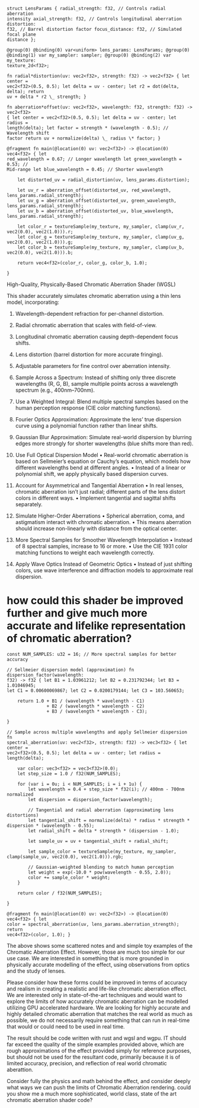 ```
struct LensParams { radial_strength: f32, // Controls radial aberration
intensity axial_strength: f32, // Controls longitudinal aberration distortion:
f32, // Barrel distortion factor focus_distance: f32, // Simulated focal plane
distance };

@group(0) @binding(0) var<uniform> lens_params: LensParams; @group(0)
@binding(1) var my_sampler: sampler; @group(0) @binding(2) var my_texture:
texture_2d<f32>;

fn radial*distortion(uv: vec2<f32>, strength: f32) -> vec2<f32> { let center =
vec2<f32>(0.5, 0.5); let delta = uv - center; let r2 = dot(delta, delta); return
uv + delta * r2 \_ strength; }

fn aberration*offset(uv: vec2<f32>, wavelength: f32, strength: f32) -> vec2<f32>
{ let center = vec2<f32>(0.5, 0.5); let delta = uv - center; let radius =
length(delta); let factor = strength * (wavelength - 0.5); // Wavelength shift
factor return uv + normalize(delta) \_ radius \* factor; }

@fragment fn main(@location(0) uv: vec2<f32>) -> @location(0) vec4<f32> { let
red_wavelength = 0.67; // Longer wavelength let green_wavelength = 0.53; //
Mid-range let blue_wavelength = 0.45; // Shorter wavelength

    let distorted_uv = radial_distortion(uv, lens_params.distortion);

    let uv_r = aberration_offset(distorted_uv, red_wavelength, lens_params.radial_strength);
    let uv_g = aberration_offset(distorted_uv, green_wavelength, lens_params.radial_strength);
    let uv_b = aberration_offset(distorted_uv, blue_wavelength, lens_params.radial_strength);

    let color_r = textureSample(my_texture, my_sampler, clamp(uv_r, vec2(0.0), vec2(1.0))).r;
    let color_g = textureSample(my_texture, my_sampler, clamp(uv_g, vec2(0.0), vec2(1.0))).g;
    let color_b = textureSample(my_texture, my_sampler, clamp(uv_b, vec2(0.0), vec2(1.0))).b;

    return vec4<f32>(color_r, color_g, color_b, 1.0);

}
```

High-Quality, Physically-Based Chromatic Aberration Shader (WGSL)

This shader accurately simulates chromatic aberration using a thin lens model,
incorporating:

1. Wavelength-dependent refraction for per-channel distortion.
2. Radial chromatic aberration that scales with field-of-view.
3. Longitudinal chromatic aberration causing depth-dependent focus shifts.
4. Lens distortion (barrel distortion for more accurate fringing).
5. Adjustable parameters for fine control over aberration intensity.
6. Sample Across a Spectrum: Instead of shifting only three discrete wavelengths
   (R, G, B), sample multiple points across a wavelength spectrum (e.g.,
   400nm–700nm).
7. Use a Weighted Integral: Blend multiple spectral samples based on the human
   perception response (CIE color matching functions).
8. Fourier Optics Approximation: Approximate the lens’ true dispersion curve
   using a polynomial function rather than linear shifts.
9. Gaussian Blur Approximation: Simulate real-world dispersion by blurring edges
   more strongly for shorter wavelengths (blue shifts more than red).
10. Use Full Optical Dispersion Model • Real-world chromatic aberration is based
    on Sellmeier’s equation or Cauchy’s equation, which models how different
    wavelengths bend at different angles. • Instead of a linear or polynomial
    shift, we apply physically based dispersion curves.

11. Account for Asymmetrical and Tangential Aberration • In real lenses,
    chromatic aberration isn’t just radial; different parts of the lens distort
    colors in different ways. • Implement tangential and sagittal shifts
    separately.

12. Simulate Higher-Order Aberrations • Spherical aberration, coma, and
    astigmatism interact with chromatic aberration. • This means aberration
    should increase non-linearly with distance from the optical center.

13. More Spectral Samples for Smoother Wavelength Interpolation • Instead of 8
    spectral samples, increase to 16 or more. • Use the CIE 1931 color matching
    functions to weight each wavelength correctly.

14. Apply Wave Optics Instead of Geometric Optics • Instead of just shifting
    colors, use wave interference and diffraction models to approximate real
    dispersion.

# how could this shader be improved further and give much more accurate and lifelike representation of chromatic aberration?

```
const NUM_SAMPLES: u32 = 16; // More spectral samples for better accuracy

// Sellmeier dispersion model (approximation) fn dispersion_factor(wavelength:
f32) -> f32 { let B1 = 1.03961212; let B2 = 0.231792344; let B3 = 1.01046945;
let C1 = 0.00600069867; let C2 = 0.0200179144; let C3 = 103.560653;

    return 1.0 + B1 / (wavelength * wavelength - C1)
               + B2 / (wavelength * wavelength - C2)
               + B3 / (wavelength * wavelength - C3);

}

// Sample across multiple wavelengths and apply Sellmeier dispersion fn
spectral_aberration(uv: vec2<f32>, strength: f32) -> vec3<f32> { let center =
vec2<f32>(0.5, 0.5); let delta = uv - center; let radius = length(delta);

    var color: vec3<f32> = vec3<f32>(0.0);
    let step_size = 1.0 / f32(NUM_SAMPLES);

    for (var i = 0u; i < NUM_SAMPLES; i = i + 1u) {
        let wavelength = 0.4 + step_size * f32(i); // 400nm - 700nm normalized
        let dispersion = dispersion_factor(wavelength);

        // Tangential and radial aberration (approximating lens distortions)
        let tangential_shift = normalize(delta) * radius * strength * dispersion * (wavelength - 0.55);
        let radial_shift = delta * strength * (dispersion - 1.0);

        let sample_uv = uv + tangential_shift + radial_shift;

        let sample_color = textureSample(my_texture, my_sampler, clamp(sample_uv, vec2(0.0), vec2(1.0))).rgb;

        // Gaussian-weighted blending to match human perception
        let weight = exp(-10.0 * pow(wavelength - 0.55, 2.0));
        color += sample_color * weight;
    }

    return color / f32(NUM_SAMPLES);

}

@fragment fn main(@location(0) uv: vec2<f32>) -> @location(0) vec4<f32> { let
color = spectral_aberration(uv, lens_params.aberration_strength); return
vec4<f32>(color, 1.0); }
```

The above shows some scattered notes and and simple toy examples of the
Chromatic Aberration Effect. However, those are much too simple for our use
case. We are interested in something that is more grounded in physically
accurate modelling of the effect, using observations from optics and the study
of lenses.

Please consider how these forms could be improved in terms of accuracy and
realism in creating a realistic and life-like chromatic aberration effect. We
are interested only in state-of-the-art techniques and would want to explore the
limits of how accurately chromatic aberration can be modelled utilizing GPU
accelerated hardware. We are looking for highly accurate and highly detailed
chromatic aberration that matches the real world as much as possible, we do not
necessarily require something that can run in real-time that would or could need
to be used in real time.

The result should be code written with rust and wgsl and wgpu. IT should far
exceed the quality of the simple examples provided above, which are rough
approximations of the effect provided simply for reference purposes, but should
not be used for the resultant code, primarily because it is of limited accuracy,
precision, and reflection of real world chromatic aberattion.

Consider fully the physics and math behind the effect, and consider deeply what
ways we can push the limits of Chromatic Aberration rendering. could you show me
a much more sophisticated, world class, state of the art chromatic aberration
shader code?
